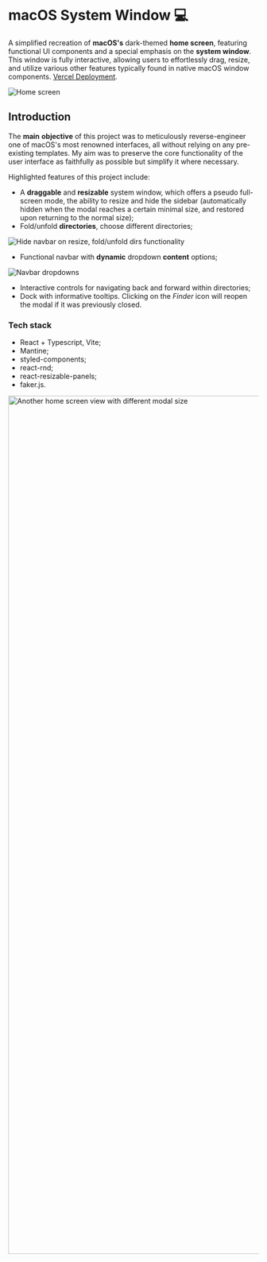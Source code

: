 # macOS System Window 💻

A simplified recreation of **macOS's** dark-themed **home screen**, featuring functional UI components and a special emphasis on the **system window**. This window is fully interactive, allowing users to effortlessly drag, resize, and utilize various other features typically found in native macOS window components. [Vercel Deployment](macos-system-window.vercel.app).

![Home screen](https://github.com/kr4chinin/apple-system-window/assets/103210607/8416aa1e-fee7-4e64-8a77-226b0a616223)

## Introduction

The **main** **objective** of this project was to meticulously reverse-engineer one of macOS's most renowned interfaces, all without relying on any pre-existing templates. My aim was to preserve the core functionality of the user interface as faithfully as possible but simplify it where necessary.

Highlighted features of this project include:

* A **draggable** and **resizable** system window, which offers a pseudo full-screen mode, the ability to resize and hide the sidebar (automatically hidden when the modal reaches a certain minimal size, and restored upon returning to the normal size);
* Fold/unfold **directories**, choose different directories;

![Hide navbar on resize, fold/unfold dirs functionality](https://github.com/kr4chinin/apple-system-window/assets/103210607/ddff3ba2-da4a-4ecf-93b4-c0db9c30da86)

* Functional navbar with **dynamic** dropdown **content** options;
  
![Navbar dropdowns](https://github.com/kr4chinin/apple-system-window/assets/103210607/fb81152d-0c5a-4b4f-9a02-3ace635c7810)

* Interactive controls for navigating back and forward within directories;
* Dock with informative tooltips. Clicking on the _Finder_ icon will reopen the modal if it was previously closed.

### Tech stack

* React + Typescript, Vite;
* Mantine;
* styled-components;
* react-rnd;
* react-resizable-panels;
* faker.js.

<img width="1728" alt="Another home screen view with different modal size" src="https://github.com/kr4chinin/apple-system-window/assets/103210607/94728d5a-760c-41de-ab3a-8ef7d4147944">




